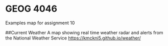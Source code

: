 # GEOG 4046
Examples map for assignment 10

##Current Weather
A map showing real time weather radar and alerts from the National Weather Service
<https://kmckni5.github.io/weather/>
